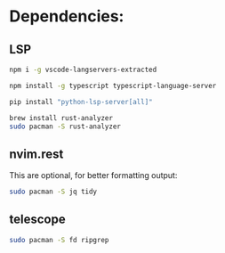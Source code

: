 <h1>Dependencies:</h1>

<h2>LSP</h2>

```bash
npm i -g vscode-langservers-extracted
```

```bash
npm install -g typescript typescript-language-server
```

```bash
pip install "python-lsp-server[all]"
```

```bash
brew install rust-analyzer
sudo pacman -S rust-analyzer
```

<h2>nvim.rest</h2>
This are optional, for better formatting output:<br>

```bash
sudo pacman -S jq tidy
```

<h2>telescope</h2>

```bash
sudo pacman -S fd ripgrep
```
